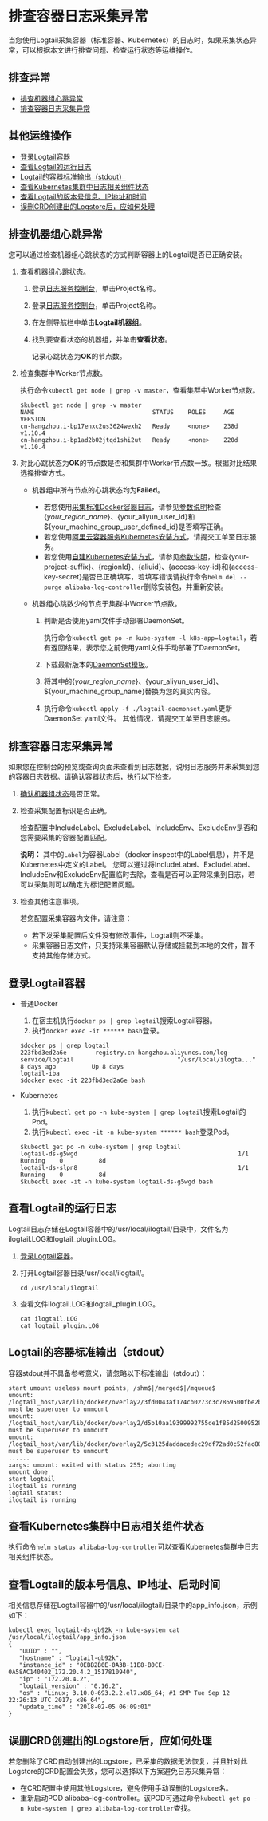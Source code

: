 # 排查容器日志采集异常

当您使用Logtail采集容器（标准容器、Kubernetes）的日志时，如果采集状态异常，可以根据本文进行排查问题、检查运行状态等运维操作。

## 排查异常

-   [排查机器组心跳异常](#section_azl_rfh_1fb)
-   [排查容器日志采集异常](#section_cps_vch_1fb)

## 其他运维操作

-   [登录Logtail容器](#section_hg2_hsb_dfb)
-   [查看Logtail的运行日志](#section_frc_wjh_1fb)
-   [Logtail的容器标准输出（stdout）](#section_g1k_5sb_dfb)
-   [查看Kubernetes集群中日志相关组件状态](#section_xls_blh_1fb)
-   [查看Logtail的版本号信息、IP地址和时间](#section_f52_2lh_1fb)
-   [误删CRD创建出的Logstore后，应如何处理](#section_uwm_hlh_1fb)

## 排查机器组心跳异常

您可以通过检查机器组心跳状态的方式判断容器上的Logtail是否已正确安装。

1.  查看机器组心跳状态。

    1.  登录[日志服务控制台](https://sls.console.aliyun.com)，单击Project名称。

    2.  登录[日志服务控制台](https://partners-intl.console.aliyun.com/#/sls)，单击Project名称。

    3.  在左侧导航栏中单击**Logtail机器组**。

    4.  找到要查看状态的机器组，并单击**查看状态**。

        记录心跳状态为**OK**的节点数。

2.  检查集群中Worker节点数。

    执行命令`kubectl get node | grep -v master`，查看集群中Worker节点数。

    ```
    $kubectl get node | grep -v master
    NAME                                 STATUS    ROLES     AGE       VERSION
    cn-hangzhou.i-bp17enxc2us3624wexh2   Ready     <none>    238d      v1.10.4
    cn-hangzhou.i-bp1ad2b02jtqd1shi2ut   Ready     <none>    220d      v1.10.4
    ```

3.  对比心跳状态为**OK**的节点数是否和集群中Worker节点数一致。根据对比结果选择排查方式。

    -   机器组中所有节点的心跳状态均为**Failed**。
        -   若您使用[采集标准Docker容器日志](/intl.zh-CN/数据采集/Logtail采集/采集容器日志/采集标准Docker容器日志.md)，请参见[参数说明](/intl.zh-CN/数据采集/Logtail采集/采集容器日志/采集标准Docker容器日志.md)检查$\{your\_region\_name\}、$\{your\_aliyun\_user\_id\}和$\{your\_machine\_group\_user\_defined\_id\}是否填写正确。
        -   若您使用[阿里云容器服务Kubernetes安装方式](/intl.zh-CN/数据采集/Logtail采集/采集容器日志/概述.md)，请提交工单至日志服务。
        -   若您使用[自建Kubernetes安装方式](/intl.zh-CN/数据采集/Logtail采集/采集容器日志/概述.md)，请参见[参数说明](/intl.zh-CN/数据采集/Logtail采集/采集容器日志/概述.md)，检查\{your-project-suffix\}、\{regionId\}、\{aliuid\}、\{access-key-id\}和\{access-key-secret\}是否已正确填写，若填写错误请执行命令`helm del --purge alibaba-log-controller`删除安装包，并重新安装。
    -   机器组心跳数少的节点于集群中Worker节点数。

        1.  判断是否使用yaml文件手动部署DaemonSet。

            执行命令`kubectl get po -n kube-system -l k8s-app=logtail`，若有返回结果，表示您之前使用yaml文件手动部署了DaemonSet。

        2.  下载最新版本的[DaemonSet模板](http://logtail-release.oss-cn-hangzhou.aliyuncs.com/docker/k8s/logtail-daemonset.yaml)。
        3.  将其中的$\{your\_region\_name\}、$\{your\_aliyun\_user\_id\}、$\{your\_machine\_group\_name\}替换为您的真实内容。
        4.  执行命令`kubectl apply -f ./logtail-daemonset.yaml`更新DaemonSet yaml文件。
        其他情况，请提交工单至日志服务。


## 排查容器日志采集异常

如果您在控制台的预览或查询页面未查看到日志数据，说明日志服务并未采集到您的容器日志数据。请确认容器状态后，执行以下检查。

1.  [确认机器组状态](#section_azl_rfh_1fb)是否正常。

2.  检查采集配置标识是否正确。

    检查配置中IncludeLabel、ExcludeLabel、IncludeEnv、ExcludeEnv是否和您需要采集的容器配置匹配。

    **说明：** 其中的`Label`为容器Label（docker inspect中的Label信息），并不是Kubernetes中定义的Label。 您可以通过将IncludeLabel、ExcludeLabel、IncludeEnv和ExcludeEnv配置临时去除，查看是否可以正常采集到日志，若可以采集则可以确定为标记配置问题。

3.  检查其他注意事项。

    若您配置采集容器内文件，请注意：

    -   若下发采集配置后文件没有修改事件，Logtail则不采集。
    -   采集容器日志文件，只支持采集容器默认存储或挂载到本地的文件，暂不支持其他存储方式。

## 登录Logtail容器

-   普通Docker

    1.  在宿主机执行`docker ps | grep logtail`搜索Logtail容器。
    2.  执行`docker exec -it ****** bash`登录。
    ```
    $docker ps | grep logtail
    223fbd3ed2a6e        registry.cn-hangzhou.aliyuncs.com/log-service/logtail                             "/usr/local/ilogta..."   8 days ago          Up 8 days                               logtail-iba
    $docker exec -it 223fbd3ed2a6e bash
    ```

-   Kubernetes

    1.  执行`kubectl get po -n kube-system | grep logtail`搜索Logtail的Pod。
    2.  执行`kubectl exec -it -n kube-system ****** bash`登录Pod。
    ```
    $kubectl get po -n kube-system | grep logtail
    logtail-ds-g5wgd                                             1/1       Running    0          8d
    logtail-ds-slpn8                                             1/1       Running    0          8d
    $kubectl exec -it -n kube-system logtail-ds-g5wgd bash
    ```


## 查看Logtail的运行日志

Logtail日志存储在Logtail容器中的/usr/local/ilogtail/目录中，文件名为ilogtail.LOG和logtail\_plugin.LOG。

1.  [登录Logtail容器](#section_hg2_hsb_dfb)。

2.  打开Logtail容器目录/usr/local/ilogtail/。

    ```
    cd /usr/local/ilogtail
    ```

3.  查看文件ilogtail.LOG和logtail\_plugin.LOG。

    ```
    cat ilogtail.LOG
    cat logtail_plugin.LOG
    ```


## Logtail的容器标准输出（stdout）

容器stdout并不具备参考意义，请忽略以下标准输出（stdout）：

```
start umount useless mount points, /shm$|/merged$|/mqueue$
umount: /logtail_host/var/lib/docker/overlay2/3fd0043af174cb0273c3c7869500fbe2bdb95d13b1e110172ef57fe840c82155/merged: must be superuser to unmount
umount: /logtail_host/var/lib/docker/overlay2/d5b10aa19399992755de1f85d25009528daa749c1bf8c16edff44beab6e69718/merged: must be superuser to unmount
umount: /logtail_host/var/lib/docker/overlay2/5c3125daddacedec29df72ad0c52fac800cd56c6e880dc4e8a640b1e16c22dbe/merged: must be superuser to unmount
......
xargs: umount: exited with status 255; aborting
umount done
start logtail
ilogtail is running
logtail status:
ilogtail is running
```

## 查看Kubernetes集群中日志相关组件状态

执行命令`helm status alibaba-log-controller`可以查看Kubernetes集群中日志相关组件状态。

## 查看Logtail的版本号信息、IP地址、启动时间

相关信息存储在Logtail容器中的/usr/local/ilogtail/目录中的app\_info.json，示例如下：

```
kubectl exec logtail-ds-gb92k -n kube-system cat /usr/local/ilogtail/app_info.json
{
   "UUID" : "",
   "hostname" : "logtail-gb92k",
   "instance_id" : "0EBB2B0E-0A3B-11E8-B0CE-0A58AC140402_172.20.4.2_1517810940",
   "ip" : "172.20.4.2",
   "logtail_version" : "0.16.2",
   "os" : "Linux; 3.10.0-693.2.2.el7.x86_64; #1 SMP Tue Sep 12 22:26:13 UTC 2017; x86_64",
   "update_time" : "2018-02-05 06:09:01"
}
```

## 误删CRD创建出的Logstore后，应如何处理

若您删除了CRD自动创建出的Logstore，已采集的数据无法恢复，并且针对此Logstore的CRD配置会失效，您可以选择以下方案避免日志采集异常：

-   在CRD配置中使用其他Logstore，避免使用手动误删的Logstore名。
-   重新启动POD alibaba-log-controller。该POD可通过命令`kubectl get po -n kube-system | grep alibaba-log-controller`查找。

